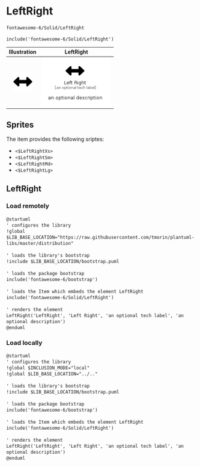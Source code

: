 # LeftRight


```text
fontawesome-6/Solid/LeftRight
```

```text
include('fontawesome-6/Solid/LeftRight')
```



| Illustration | LeftRight |
| :---: | :---: |
| ![illustration for Illustration](../../fontawesome-6/Solid/LeftRight.png) | ![illustration for LeftRight](../../fontawesome-6/Solid/LeftRight.Local.png) |



## Sprites
The item provides the following sriptes:

- `<$LeftRightXs>`
- `<$LeftRightSm>`
- `<$LeftRightMd>`
- `<$LeftRightLg>`





## LeftRight

### Load remotely
```plantuml
@startuml
' configures the library
!global $LIB_BASE_LOCATION="https://raw.githubusercontent.com/tmorin/plantuml-libs/master/distribution"

' loads the library's bootstrap
!include $LIB_BASE_LOCATION/bootstrap.puml

' loads the package bootstrap
include('fontawesome-6/bootstrap')

' loads the Item which embeds the element LeftRight
include('fontawesome-6/Solid/LeftRight')

' renders the element
LeftRight('LeftRight', 'Left Right', 'an optional tech label', 'an optional description')
@enduml
```

### Load locally
```plantuml
@startuml
' configures the library
!global $INCLUSION_MODE="local"
!global $LIB_BASE_LOCATION="../.."

' loads the library's bootstrap
!include $LIB_BASE_LOCATION/bootstrap.puml

' loads the package bootstrap
include('fontawesome-6/bootstrap')

' loads the Item which embeds the element LeftRight
include('fontawesome-6/Solid/LeftRight')

' renders the element
LeftRight('LeftRight', 'Left Right', 'an optional tech label', 'an optional description')
@enduml
```

